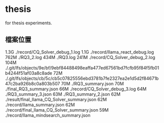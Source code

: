 # thesis
for thesis experiments.


## 檔案位置

1.3G    ./record/CQ_Solver_debug_1.log
1.1G    ./record/llama_react_debug.log
762M    ./RQ3_2.log
434M    ./RQ3.log
241M    ./record/CQ_Solver_debug_2.log
104M    ./.git/lfs/objects/9e/bf/9ebf84488498eaffa477ed67561bd7fcfb95f84f5fb01b4244f51af03a8c8ade
72M     ./.git/lfs/objects/cb/5c/cb5c07825556ebd3781b7fe2327ea2e1d5d2f84671b47c2ba926b8c0a803b507
70M     ./RQ3_summary.json
70M     ./final_RQ3_summary.json
66M     ./record/CQ_Solver_debug_3.log
64M     ./RQ3_summary_3.json
63M     ./RQ3_summary_2.json
62M     ./result/final_llama_CQ_Solver_summary.json
62M     ./record/llama_summary.json
62M     ./record/final_llama_CQ_Solver_summary.json
59M     ./record/llama_mindsearch_summary.json
